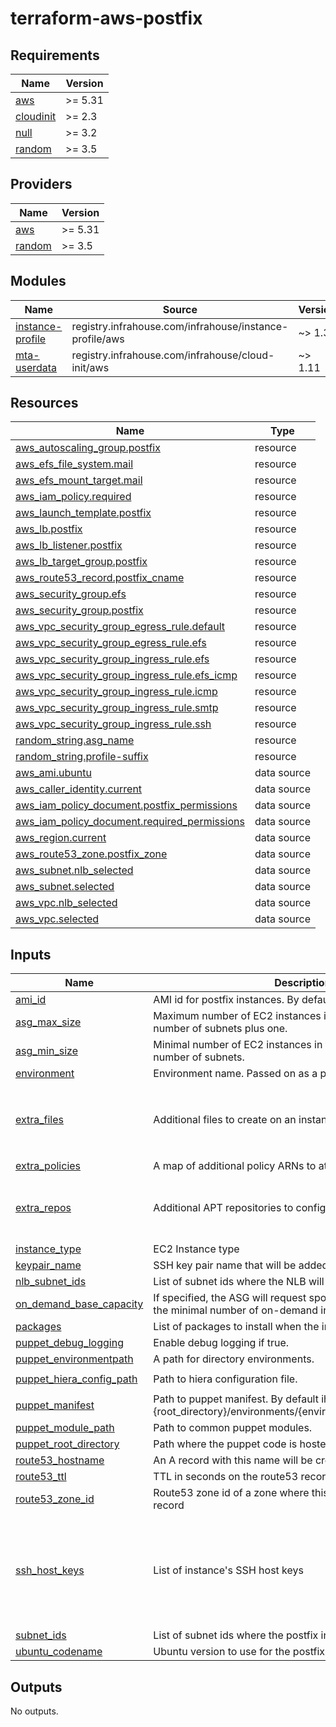 # terraform-aws-postfix
## Requirements

| Name | Version |
|------|---------|
| <a name="requirement_aws"></a> [aws](#requirement\_aws) | >= 5.31 |
| <a name="requirement_cloudinit"></a> [cloudinit](#requirement\_cloudinit) | >= 2.3 |
| <a name="requirement_null"></a> [null](#requirement\_null) | >= 3.2 |
| <a name="requirement_random"></a> [random](#requirement\_random) | >= 3.5 |

## Providers

| Name | Version |
|------|---------|
| <a name="provider_aws"></a> [aws](#provider\_aws) | >= 5.31 |
| <a name="provider_random"></a> [random](#provider\_random) | >= 3.5 |

## Modules

| Name | Source | Version |
|------|--------|---------|
| <a name="module_instance-profile"></a> [instance-profile](#module\_instance-profile) | registry.infrahouse.com/infrahouse/instance-profile/aws | ~> 1.3 |
| <a name="module_mta-userdata"></a> [mta-userdata](#module\_mta-userdata) | registry.infrahouse.com/infrahouse/cloud-init/aws | ~> 1.11 |

## Resources

| Name | Type |
|------|------|
| [aws_autoscaling_group.postfix](https://registry.terraform.io/providers/hashicorp/aws/latest/docs/resources/autoscaling_group) | resource |
| [aws_efs_file_system.mail](https://registry.terraform.io/providers/hashicorp/aws/latest/docs/resources/efs_file_system) | resource |
| [aws_efs_mount_target.mail](https://registry.terraform.io/providers/hashicorp/aws/latest/docs/resources/efs_mount_target) | resource |
| [aws_iam_policy.required](https://registry.terraform.io/providers/hashicorp/aws/latest/docs/resources/iam_policy) | resource |
| [aws_launch_template.postfix](https://registry.terraform.io/providers/hashicorp/aws/latest/docs/resources/launch_template) | resource |
| [aws_lb.postfix](https://registry.terraform.io/providers/hashicorp/aws/latest/docs/resources/lb) | resource |
| [aws_lb_listener.postfix](https://registry.terraform.io/providers/hashicorp/aws/latest/docs/resources/lb_listener) | resource |
| [aws_lb_target_group.postfix](https://registry.terraform.io/providers/hashicorp/aws/latest/docs/resources/lb_target_group) | resource |
| [aws_route53_record.postfix_cname](https://registry.terraform.io/providers/hashicorp/aws/latest/docs/resources/route53_record) | resource |
| [aws_security_group.efs](https://registry.terraform.io/providers/hashicorp/aws/latest/docs/resources/security_group) | resource |
| [aws_security_group.postfix](https://registry.terraform.io/providers/hashicorp/aws/latest/docs/resources/security_group) | resource |
| [aws_vpc_security_group_egress_rule.default](https://registry.terraform.io/providers/hashicorp/aws/latest/docs/resources/vpc_security_group_egress_rule) | resource |
| [aws_vpc_security_group_egress_rule.efs](https://registry.terraform.io/providers/hashicorp/aws/latest/docs/resources/vpc_security_group_egress_rule) | resource |
| [aws_vpc_security_group_ingress_rule.efs](https://registry.terraform.io/providers/hashicorp/aws/latest/docs/resources/vpc_security_group_ingress_rule) | resource |
| [aws_vpc_security_group_ingress_rule.efs_icmp](https://registry.terraform.io/providers/hashicorp/aws/latest/docs/resources/vpc_security_group_ingress_rule) | resource |
| [aws_vpc_security_group_ingress_rule.icmp](https://registry.terraform.io/providers/hashicorp/aws/latest/docs/resources/vpc_security_group_ingress_rule) | resource |
| [aws_vpc_security_group_ingress_rule.smtp](https://registry.terraform.io/providers/hashicorp/aws/latest/docs/resources/vpc_security_group_ingress_rule) | resource |
| [aws_vpc_security_group_ingress_rule.ssh](https://registry.terraform.io/providers/hashicorp/aws/latest/docs/resources/vpc_security_group_ingress_rule) | resource |
| [random_string.asg_name](https://registry.terraform.io/providers/hashicorp/random/latest/docs/resources/string) | resource |
| [random_string.profile-suffix](https://registry.terraform.io/providers/hashicorp/random/latest/docs/resources/string) | resource |
| [aws_ami.ubuntu](https://registry.terraform.io/providers/hashicorp/aws/latest/docs/data-sources/ami) | data source |
| [aws_caller_identity.current](https://registry.terraform.io/providers/hashicorp/aws/latest/docs/data-sources/caller_identity) | data source |
| [aws_iam_policy_document.postfix_permissions](https://registry.terraform.io/providers/hashicorp/aws/latest/docs/data-sources/iam_policy_document) | data source |
| [aws_iam_policy_document.required_permissions](https://registry.terraform.io/providers/hashicorp/aws/latest/docs/data-sources/iam_policy_document) | data source |
| [aws_region.current](https://registry.terraform.io/providers/hashicorp/aws/latest/docs/data-sources/region) | data source |
| [aws_route53_zone.postfix_zone](https://registry.terraform.io/providers/hashicorp/aws/latest/docs/data-sources/route53_zone) | data source |
| [aws_subnet.nlb_selected](https://registry.terraform.io/providers/hashicorp/aws/latest/docs/data-sources/subnet) | data source |
| [aws_subnet.selected](https://registry.terraform.io/providers/hashicorp/aws/latest/docs/data-sources/subnet) | data source |
| [aws_vpc.nlb_selected](https://registry.terraform.io/providers/hashicorp/aws/latest/docs/data-sources/vpc) | data source |
| [aws_vpc.selected](https://registry.terraform.io/providers/hashicorp/aws/latest/docs/data-sources/vpc) | data source |

## Inputs

| Name | Description | Type | Default | Required |
|------|-------------|------|---------|:--------:|
| <a name="input_ami_id"></a> [ami\_id](#input\_ami\_id) | AMI id for postfix instances. By default, latest Ubuntu jammy. | `string` | `null` | no |
| <a name="input_asg_max_size"></a> [asg\_max\_size](#input\_asg\_max\_size) | Maximum number of EC2 instances in the ASG. By default, the number of subnets plus one. | `number` | `null` | no |
| <a name="input_asg_min_size"></a> [asg\_min\_size](#input\_asg\_min\_size) | Minimal number of EC2 instances in the ASG. By default, the number of subnets. | `number` | `null` | no |
| <a name="input_environment"></a> [environment](#input\_environment) | Environment name. Passed on as a puppet fact | `string` | n/a | yes |
| <a name="input_extra_files"></a> [extra\_files](#input\_extra\_files) | Additional files to create on an instance. | <pre>list(object({<br>    content     = string<br>    path        = string<br>    permissions = string<br>  }))</pre> | `[]` | no |
| <a name="input_extra_policies"></a> [extra\_policies](#input\_extra\_policies) | A map of additional policy ARNs to attach to the mta role | `map(string)` | `{}` | no |
| <a name="input_extra_repos"></a> [extra\_repos](#input\_extra\_repos) | Additional APT repositories to configure on an instance. | <pre>map(object({<br>    source = string<br>    key    = string<br>  }))</pre> | `{}` | no |
| <a name="input_instance_type"></a> [instance\_type](#input\_instance\_type) | EC2 Instance type | `string` | `"t3a.micro"` | no |
| <a name="input_keypair_name"></a> [keypair\_name](#input\_keypair\_name) | SSH key pair name that will be added to the postfix instance | `string` | n/a | yes |
| <a name="input_nlb_subnet_ids"></a> [nlb\_subnet\_ids](#input\_nlb\_subnet\_ids) | List of subnet ids where the NLB will be created | `list(string)` | n/a | yes |
| <a name="input_on_demand_base_capacity"></a> [on\_demand\_base\_capacity](#input\_on\_demand\_base\_capacity) | If specified, the ASG will request spot instances and this will be the minimal number of on-demand instances. | `number` | `null` | no |
| <a name="input_packages"></a> [packages](#input\_packages) | List of packages to install when the instances bootstraps. | `list(string)` | `[]` | no |
| <a name="input_puppet_debug_logging"></a> [puppet\_debug\_logging](#input\_puppet\_debug\_logging) | Enable debug logging if true. | `bool` | `false` | no |
| <a name="input_puppet_environmentpath"></a> [puppet\_environmentpath](#input\_puppet\_environmentpath) | A path for directory environments. | `string` | `"{root_directory}/environments"` | no |
| <a name="input_puppet_hiera_config_path"></a> [puppet\_hiera\_config\_path](#input\_puppet\_hiera\_config\_path) | Path to hiera configuration file. | `string` | `"{root_directory}/environments/{environment}/hiera.yaml"` | no |
| <a name="input_puppet_manifest"></a> [puppet\_manifest](#input\_puppet\_manifest) | Path to puppet manifest. By default ih-puppet will apply {root\_directory}/environments/{environment}/manifests/site.pp. | `string` | `null` | no |
| <a name="input_puppet_module_path"></a> [puppet\_module\_path](#input\_puppet\_module\_path) | Path to common puppet modules. | `string` | `"{root_directory}/modules"` | no |
| <a name="input_puppet_root_directory"></a> [puppet\_root\_directory](#input\_puppet\_root\_directory) | Path where the puppet code is hosted. | `string` | `"/opt/puppet-code"` | no |
| <a name="input_route53_hostname"></a> [route53\_hostname](#input\_route53\_hostname) | An A record with this name will be created in the rout53 zone | `string` | `"mail"` | no |
| <a name="input_route53_ttl"></a> [route53\_ttl](#input\_route53\_ttl) | TTL in seconds on the route53 record | `number` | `300` | no |
| <a name="input_route53_zone_id"></a> [route53\_zone\_id](#input\_route53\_zone\_id) | Route53 zone id of a zone where this postfix will put an A record | `any` | n/a | yes |
| <a name="input_ssh_host_keys"></a> [ssh\_host\_keys](#input\_ssh\_host\_keys) | List of instance's SSH host keys | <pre>list(<br>    object(<br>      {<br>        type : string<br>        private : string<br>        public : string<br>      }<br>    )<br>  )</pre> | `[]` | no |
| <a name="input_subnet_ids"></a> [subnet\_ids](#input\_subnet\_ids) | List of subnet ids where the postfix instances will be created | `list(string)` | n/a | yes |
| <a name="input_ubuntu_codename"></a> [ubuntu\_codename](#input\_ubuntu\_codename) | Ubuntu version to use for the postfix | `string` | `"jammy"` | no |

## Outputs

No outputs.
